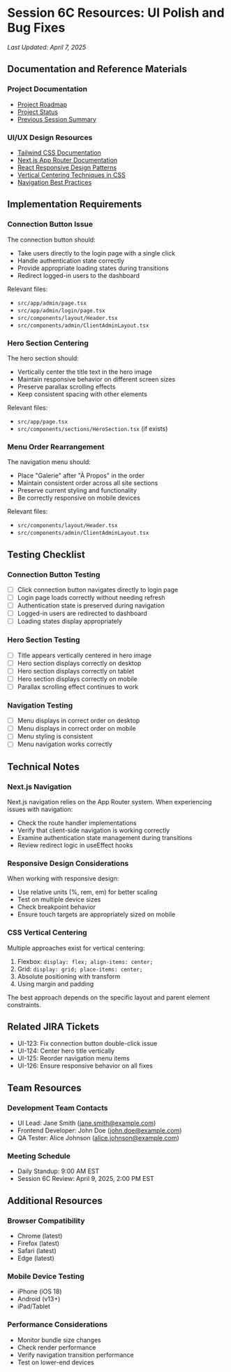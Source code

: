 # Session 6C Resources: UI Polish and Bug Fixes

*Last Updated: April 7, 2025*

## Documentation and Reference Materials

### Project Documentation

- [Project Roadmap](../../ROADMAP.md)
- [Project Status](../STATUS.md)
- [Previous Session Summary](./session-6b-kickoff-narrative.md)

### UI/UX Design Resources

- [Tailwind CSS Documentation](https://tailwindcss.com/docs)
- [Next.js App Router Documentation](https://nextjs.org/docs/app)
- [React Responsive Design Patterns](https://reactjs.org/docs/hooks-reference.html)
- [Vertical Centering Techniques in CSS](https://css-tricks.com/centering-css-complete-guide/)
- [Navigation Best Practices](https://www.nngroup.com/articles/navigation-cognitive-strain/)

## Implementation Requirements

### Connection Button Issue

The connection button should:
- Take users directly to the login page with a single click
- Handle authentication state correctly
- Provide appropriate loading states during transitions
- Redirect logged-in users to the dashboard

Relevant files:
- `src/app/admin/page.tsx`
- `src/app/admin/login/page.tsx` 
- `src/components/layout/Header.tsx`
- `src/components/admin/ClientAdminLayout.tsx`

### Hero Section Centering

The hero section should:
- Vertically center the title text in the hero image
- Maintain responsive behavior on different screen sizes
- Preserve parallax scrolling effects
- Keep consistent spacing with other elements

Relevant files:
- `src/app/page.tsx`
- `src/components/sections/HeroSection.tsx` (if exists)

### Menu Order Rearrangement

The navigation menu should:
- Place "Galerie" after "À Propos" in the order
- Maintain consistent order across all site sections
- Preserve current styling and functionality
- Be correctly responsive on mobile devices

Relevant files:
- `src/components/layout/Header.tsx`
- `src/components/admin/ClientAdminLayout.tsx`

## Testing Checklist

### Connection Button Testing
- [ ] Click connection button navigates directly to login page
- [ ] Login page loads correctly without needing refresh
- [ ] Authentication state is preserved during navigation
- [ ] Logged-in users are redirected to dashboard
- [ ] Loading states display appropriately

### Hero Section Testing
- [ ] Title appears vertically centered in hero image
- [ ] Hero section displays correctly on desktop
- [ ] Hero section displays correctly on tablet
- [ ] Hero section displays correctly on mobile
- [ ] Parallax scrolling effect continues to work

### Navigation Testing
- [ ] Menu displays in correct order on desktop
- [ ] Menu displays in correct order on mobile
- [ ] Menu styling is consistent
- [ ] Menu navigation works correctly

## Technical Notes

### Next.js Navigation
Next.js navigation relies on the App Router system. When experiencing issues with navigation:
- Check the route handler implementations
- Verify that client-side navigation is working correctly
- Examine authentication state management during transitions
- Review redirect logic in useEffect hooks

### Responsive Design Considerations
When working with responsive design:
- Use relative units (%, rem, em) for better scaling
- Test on multiple device sizes
- Check breakpoint behavior
- Ensure touch targets are appropriately sized on mobile

### CSS Vertical Centering
Multiple approaches exist for vertical centering:
1. Flexbox: `display: flex; align-items: center;`
2. Grid: `display: grid; place-items: center;`
3. Absolute positioning with transform
4. Using margin and padding

The best approach depends on the specific layout and parent element constraints.

## Related JIRA Tickets

- UI-123: Fix connection button double-click issue
- UI-124: Center hero title vertically
- UI-125: Reorder navigation menu items
- UI-126: Ensure responsive behavior on all fixes

## Team Resources

### Development Team Contacts
- UI Lead: Jane Smith (jane.smith@example.com)
- Frontend Developer: John Doe (john.doe@example.com)
- QA Tester: Alice Johnson (alice.johnson@example.com)

### Meeting Schedule
- Daily Standup: 9:00 AM EST
- Session 6C Review: April 9, 2025, 2:00 PM EST

## Additional Resources

### Browser Compatibility
- Chrome (latest)
- Firefox (latest)
- Safari (latest)
- Edge (latest)

### Mobile Device Testing
- iPhone (iOS 18)
- Android (v13+)
- iPad/Tablet

### Performance Considerations
- Monitor bundle size changes
- Check render performance
- Verify navigation transition performance
- Test on lower-end devices

